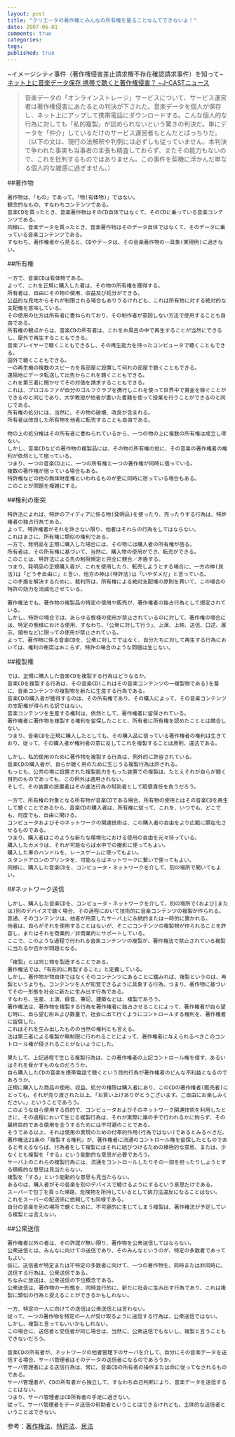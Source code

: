 ```yaml
---
layout: post
title: "クリエータの著作権とみんなの所有権を量ることなんてできないよ！"
date: 2007-06-01
comments: true
categories:
tags:
published: true
---
```



~イメージシティ事件（著作権侵害差止請求権不存在確認請求事件）を知って~
[ネット上に音楽データ保存 携帯で聴くと著作権侵害？ ~J-CASTニュース](http://www.j-cast.com/2007/05/28007968.html)
>  音楽データの「オンラインストレージ」サービスについて、サービス運営者は著作権侵害にあたるとの判決が下された。音楽データを個人が保存し、ネット上にアップして携帯電話にダウンロードする。こんな個人的な行為に対しても「私的複製」が認められないという驚きの判決だ。単にデータを「仲介」しているだけのサービス運営者もとんだとばっちりだ。 
（以下の文は、現行の法解釈や判例には必ずしも従っていません。本判決で争われた事実も当事者の主張も精査しておらず、またその能力もないので、これを批判するものではありません。この事件を契機に浮かんだ単なる個人的な雑感に過ぎません。）

##著作物

    著作物は、「もの」であって、「物(有体物)」ではない。
    観念的なもの、すなわちコンテンツである。
    音楽CDを買ったとき、音楽著作物はそのCD自体ではなくて、そのCDに乗っている音楽コンテンツである。
    同様に、音楽データを買ったとき、音楽著作物はそのデータ自体ではなくて、そのデータに乗っている音楽コンテンツである。
    すなわち、著作権者から見ると、CDやデータは、その音楽著作物の一具象(実現例)に過ぎない。

##所有権

    一方で、音楽CDは有体物である。
    よって、これを正規に購入した者は、その物の所有権を獲得する。
    所有者は、自由にその物の使用、収益及び処分ができる。
    公益的な見地からそれが制限される場合もありうるけれども、これは所有物に対する絶対的な支配権を意味している。
    その使用の仕方は所有者に委ねられており、その制作者が意図しない方法で使用することも自由である。
    所有権の観点からは、音楽CDの所有者は、これをお風呂の中で再生することが当然にできるし、屋外で再生することもできる。
    音楽プレイヤーで聴くこともできるし、その再生能力を持ったコンピュータで聴くこともできる。
    国外で聴くこともできる。
    一の再生機の複数のスピーカを各部屋に設置して何れの部屋で聴くこともできる。
    遠隔地にデータ転送して出先からこれを聴くこともできる。
    これを第三者に聞かせてその対価を請求することもできる。
    これは、プロゴルファが自分のゴルフクラブを携行しこれを使って世界中で賞金を稼ぐことができるのと同じであり、大学教授が他者が書いた書籍を使って授業を行うことができるのと同じである。
    所有権の処分には、当然に、その物の破壊、改良が含まれる。
    所有者は改良した所有物を他者に転売することも自由である。
    
    物の上の処分権はその所有者に委ねられているから、一つの物の上に複数の所有権は成立し得ない。
    しかし、音楽CDなどの著作物の複製品には、その物の所有権の他に、その音楽の著作権者の権利が依然として宿っている。
    つまり、一つの音楽CD上に、一つの所有権と一つの著作権が同時に宿っている。
    複数の著作権が宿っている場合もある。
    特許権などの他の無体財産権といわれるものが更に同時に宿っている場合もある。
    このことが問題を複雑にする。

##権利の衝突

    特許法によれば、特許のアイディアに係る物(発明品)を使ったり、売ったりする行為は、特許権者の独占行為である。
    よって、特許権者がそれを許さない限り、他者はそれらの行為をしてはならない。
    これはまさに、所有権に類似の権利である。
    一方で、発明品を正規に購入した場合には、その物には購入者の所有権が宿る。
    所有者は、その所有権に基づいて、当然に、購入物の使用ができ、転売ができる。
    このことは、特許法による先の制限規定と完全に競合／矛盾する。
    つまり、発明品の正規購入者が、これを使用したり、転売しようとする場合に、一方の神(民法)は「どうぞ自由に」と言い、他方の神は(特許法)は「いやダメだ」と言っている。
    この矛盾を解決するために、裁判所は、所有権による絶対支配権の原則を貫いて、この場合の特許の効力を消滅化させている。
    
    著作権法でも、著作物の複製品の特定の使用や販売が、著作権者の独占行為として規定されている。
    しかし、特許の場合では、あらゆる態様の使用が禁止されているのに対して、著作権の場合には、特定の態様における使用、すなわち、「公衆に対して行う」、上演、上映、送信、口述、展示、頒布などに限っての使用が禁止されている。
    よって、著作物に係る音楽CDを、公衆に対してではなく、自分たちに対して再生する行為においては、権利の衝突はおこらず、特許の場合のような問題は生じない。
    
##複製権

    では、正規に購入した音楽CDを複製する行為はどうなるか。
    音楽CDを複製する行為は、その音楽CD(これはその音楽コンテンツの一複製物である)を基に、音楽コンテンツの複製物を新たに生産する行為である。
    音楽CDの購入者が獲得するのは、その所有権であり、その購入によって、その音楽コンテンツの支配権が得られる訳ではない。
    音楽コンテンツを生産する権利は、依然として、著作権者に留保されている。
    著作権者に著作物を複製する権利を留保したことと、所有者に所有権を認めたこととは競合しない。
    つまり、音楽CDを正規に購入したとしても、その購入品に宿っている著作権者の権利は生きており、従って、その購入者が権利者の意に反してこれを複製することは原則、違法である。
    
    しかし、私的使用のために著作物を複製する行為は、例外的に許容されている。
    音楽CDの購入者が、自らが聴く用のために生じうる複製行為は許される。
    もっとも、公共の場に設置された複製能力をもった装置での複製は、たとえそれが自らが聴く目的のものであっても、この例外は適用されない。
    そして、その装置の設置者はその違法行為の幇助者として賠償責任を負うだろう。
    
    一方で、所有権の対象となる所有物が音楽CDである場合、所有物の使用とはその音楽CDを再生して聴くことであるから、音楽CDの購入者は、所有権に従って、これを、いつでも、どこでも、何度でも、自由に聞ける。
    コンピュータおよびそのネットワークの関連技術は、この購入者の自由をより広範に顕在化させるものである。
    つまり、購入者はこのような新たな環境化における使用の自由を元々持っている。
    購入したカメラは、それが可能ならば水中での撮影に使ってもよい。
    購入した車のハンドルを、レースゲームに使ってもよい。
    スタンドアロンのプリンタを、可能ならばネットワークに繋いで使ってもよい。
    同様に、購入した音楽CDを、コンピュータ・ネットワークを介して、別の場所で聞いてもよい。

##ネットワーク送信

    しかし、購入した音楽CDを、コンピュータ・ネットワークを介して、別の場所で(および|または)別のデバイスで聴く場合、その過程において技術的に音楽コンテンツの複製が作られる。
    普通、そのコンテンツは、他者が用意したサーバ上に永続的または一時的に置かれる。
    他者は、自らがそれを使用することはないが、そこにコンテンツの複製物が作られることを許容し、またはそれを商業的／非商業的にサポートしている。
    ここで、このような過程で行われる音楽コンテンツの複製が、著作権法で禁止されている複製に当たるか否かが問題となる。
    
    「複製」とは同じ物を製造することである。
    著作権法では、「有形的に再製すること」と定義している。
    しかし、著作物が物自体ではなくそのコンテンツにあることに鑑みれば、複製というのは、再製というよりも、コンテンツを人が知覚できるように具象する行為、つまり、著作物に基づいてその一形態を社会に新たに生み出す行為である。
    すなわち、生産、上演、録音、筆記、建築などは、複製であろう。
    著作権法は、著作物を複製する行為を著作権者に独占させることによって、著作権者が自ら望む時に、自ら望む形および数量で、社会に出て行くようにコントロールする権利を、著作権者に留保した。
    これはそれを生み出したものの当然の権利とも言える。
    法は第三者による複製が無制限に行われることによって、著作権者に与えられるべきこのコントロール権が侵されることがないようにした。
    
    果たして、上記過程で生じる複製行為は、この著作権者の上記コントロール権を侵す、あるいはそれを脅かすものなのだろうか。
    自ら購入したCDの音楽を携帯電話で聴くという目的行為が著作権者のどんな不利益となるのであろうか。
    正規に購入した商品の使用、収益、処分の権限は購入者にあり、このCDの著作権者(販売者)にとっても、それが売り渡された以上、「お買い上げありがとうございます。ご自由にお楽しみください。」ということであろう。
    このような自ら使用する目的で、コンピュータおよびそのネットワーク関連技術を利用したときに、その過程において生じる複製行為は、それが実際に誰の手で行われるかに拘らず、その最終目的である使用を全うするためには不可避のことである。
    そうである以上、それは使用の実現のための付帯的作用(行為ではない)であるとみるべきだ。
    著作権法21条の「複製する権利」が、著作権者に流通のコントロール権を留保したとものであると考えるならば、行為者をして複製にはそれに結びつけるための積極的な意思、または、少なくとも複製を「する」という能動的な意思が必要であろう。
    サーバ上のこれらの複製行為には、流通をコントロールしたりその一部を担ったりしようとする積極的な意思は見当たらない。
    複製を「する」という能動的な意思も見当たらない。
    あるのは、購入者がその音楽を別のデバイスで聴けるようにするという意思だけである。
    スーパーで包丁を買った帰路、危険物を所持しているとして銃刀法違反になることはない。
    これをスーパーの配送係に依頼しても同様である。
    自分の音楽を別の場所で聴くために、不可避的に生じてしまう複製は、著作権法が予定している複製とは言えない。
    
##公衆送信

    著作権者以外の者は、その許諾が無い限り、著作物を公衆送信してはならない。
    公衆送信とは、みんなに向けての送信であり、そのみんなというのが、特定の多数者であってもよい。
    仮に、送信者が特定または不特定の多数者に向けて、一つの著作物を、同時または非同時に、送信する行為は、公衆送信である。
    ちなみに放送は、公衆送信の下位概念である。
    公衆送信は、著作物の一形態を、同時並行的に、新たに社会に生み出す行為であり、これは複製に類似の行為と捉えることができるかもしれない。
    
    一方、特定の一人に向けての送信は公衆送信とは言わない。
    従って、一つの著作物を特定の一人が受け取るように送信する行為は、公衆送信ではない。
    しかし、複製と言ってもいいかもしれない。
    この場合に、送信者と受信者が同じ場合は、当然に、公衆送信でもないし、複製と言うこともできないだろう。
    
    音楽CDの所有者が、ネットワークの他者管理下のサーバを介して、自分にその音楽データを送信する場合、サーバ管理者はそのデータの送信者になるのであろうか。
    サーバ管理者による送信行為は、常に、音楽CDの所有者の操作または命に従ってなされるものである。
    サーバ管理者が、CDの所有者から独立して、すなわち自己判断により、音楽データを送信することはない。
    つまり、サーバ管理者はCD所有者の手足に過ぎない。
    従って、サーバ管理者をデータ送信の幇助者ということはできるけれども、主体的な送信者ということはできない。
    
参考：[著作権法](http://law.e-gov.go.jp/cgi-bin/idxselect.cgi?IDX_OPT=1&H_NAME=%92%98%8D%EC%8C%A0%96%40&H_NAME_YOMI=%82%A0&H_NO_GENGO=H&H_NO_YEAR=&H_NO_TYPE=2&H_NO_NO=&H_FILE_NAME=S45HO048&H_RYAKU=1&H_CTG=1&H_YOMI_GUN=1&H_CTG_GUN=1)、[特許法](http://law.e-gov.go.jp/cgi-bin/strsearch.cgi)、[民法](http://law.e-gov.go.jp/cgi-bin/idxselect.cgi?IDX_OPT=4&H_NAME=&H_NAME_YOMI=%82%a0&H_NO_GENGO=H&H_NO_YEAR=&H_NO_TYPE=2&H_NO_NO=&H_FILE_NAME=M29HO089&H_RYAKU=1&H_CTG=10&H_YOMI_GUN=1&H_CTG_GUN=1)
